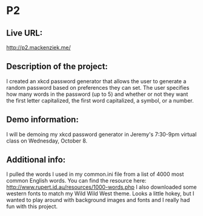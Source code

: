 # P2

## Live URL:
http://p2.mackenziek.me/

## Description of the project: 
I created an xkcd password generator that allows the user to generate a
random password based on preferences they can set. The user specifies
how many words in the password (up to 5) and whether or not they want the 
first letter capitalized, the first word capitalized, a symbol, or a number.

## Demo information: 
I will be demoing my xkcd password generator in Jeremy's 7:30-9pm virtual class on 
Wednesday, October 8.

## Additional info:
I pulled the words I used in my common.ini file from a list of 4000 most 
common English words. You can find the resource here: http://www.rupert.id.au/resources/1000-words.php
I also downloaded some western fonts to match my Wild Wild West theme. Looks 
a little hokey, but I wanted to play around with background images and fonts
and I really had fun with this project.

